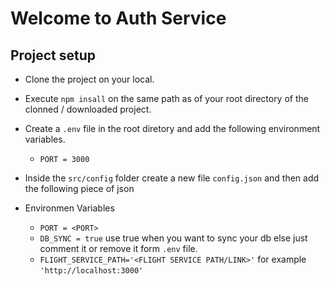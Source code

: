 # Welcome to Auth Service

## Project setup
- Clone the project on your local.
- Execute `npm insall` on the same path as of your root directory of the clonned / downloaded project.
- Create a `.env` file in the root diretory and add the following environment variables.
    - `PORT = 3000`

- Inside the `src/config` folder create a new file `config.json` and then add the following piece of json
- Environmen Variables
    - `PORT = <PORT>`
    - `DB_SYNC = true` use true when you want to sync your db else just comment it or remove it form `.env` file.
    - `FLIGHT_SERVICE_PATH='<FLIGHT SERVICE PATH/LINK>'` for example `'http://localhost:3000'`
